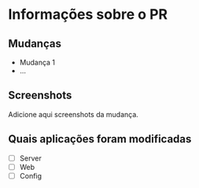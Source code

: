 # Informações sobre o PR

## Mudanças

- Mudança 1
- ...

## Screenshots

Adicione aqui screenshots da mudança.

## Quais aplicações foram modificadas

- [ ] Server
- [ ] Web
- [ ] Config
